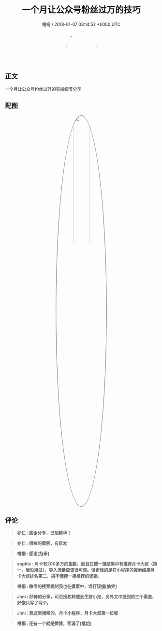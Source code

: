 <h1 align="center">一个月让公众号粉丝过万的技巧</h1>
<p align="center">
    <a>梧桐 / 2018-01-07 03:14:52 &#43;0000 UTC</a>
</p>

<div align="center">
    <img src="https://images.zsxq.com/FnnYvC0KXd5kYh5JHe2ZO8ZgNB6N?e=1590940799&amp;token=kIxbL07-8jAj8w1n4s9zv64FuZZNEATmlU_Vm6zD:5d09vEYBJaElleFdqZCsSB9GRXE=" width="100" height="100" style="border:1px solid;border-radius:50%; color:#ffffff"/>
</div>

## 正文

<div>
 一个月让公众号粉丝过万的实操细节分享
</div>

## 配图
<div class="image" align="center">

<img src="https://images.zsxq.com/FtycqqUMsQ7jvG338PgbL-qe9vV5?e=1590940799&amp;token=kIxbL07-8jAj8w1n4s9zv64FuZZNEATmlU_Vm6zD:AR0LExmiSD5C4nl2ZNgPP3JcbDU=" width="33%" height="33%" style="border:1px solid;border-radius:50%; color:#3c3f41"/>

</div>

## 评论

<div align="left">
<div>

<blockquote >
<span> <strong>亦仁 : 感谢分享，已加精华！ </strong></span>
</blockquote>

<blockquote >
<span> <strong>亦仁 : 很棒的案例，有启发 </strong></span>
</blockquote>

<blockquote >
<span> <strong>梧桐 : 感谢[抱拳] </strong></span>
</blockquote>

<blockquote >
<span> <strong>sophie : 月卡有200多万的指数，而且在搜一搜结果中有推荐月卡大叔（第一，我没用过），导入流量应该很可观。但奇怪的是在小程序的搜索结果月卡大叔排名第二，搞不懂搜一搜推荐的逻辑。 </strong></span>
</blockquote>

<blockquote >
<span> <strong>梧桐 : 微信的搜索机制我也在摸索中，误打误撞[偷笑] </strong></span>
</blockquote>

<blockquote >
<span> <strong>Jimi : 好棒的分享，可否授权转载到生财小报，另外文中提到的三个渠道，好像只写了两个。 </strong></span>
</blockquote>

<blockquote >
<span> <strong>Jimi : 我这里搜索的，月卡小程序，月卡大叔第一位呢 </strong></span>
</blockquote>

<blockquote >
<span> <strong>梧桐 : 还有一个就是微博，写漏了[尴尬] </strong></span>
</blockquote>

</div>
</div>